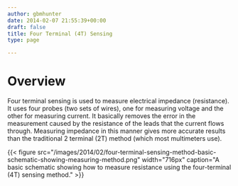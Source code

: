 ```yaml
---
author: gbmhunter
date: 2014-02-07 21:55:39+00:00
draft: false
title: Four Terminal (4T) Sensing
type: page

---
```


# Overview

Four terminal sensing is used to measure electrical impedance (resistance). It uses four probes (two sets of wires), one for measuring voltage and the other for measuring current. It basically removes the error in the measurement caused by the resistance of the leads that the current flows through. Measuring impedance in this manner gives more accurate results than the traditional 2 terminal (2T) method (which most multimeters use).

{{< figure src="/images/2014/02/four-terminal-sensing-method-basic-schematic-showing-measuring-method.png" width="716px" caption="A basic schematic showing how to measure resistance using the four-terminal (4T) sensing method."  >}}
